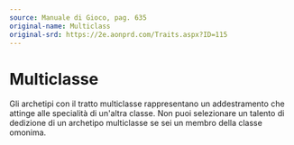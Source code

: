 ```yaml
---
source: Manuale di Gioco, pag. 635
original-name: Multiclass
original-srd: https://2e.aonprd.com/Traits.aspx?ID=115
---
```


# Multiclasse

Gli archetipi con il tratto multiclasse rappresentano un addestramento che
attinge alle specialità di un'altra classe. Non puoi selezionare un talento di
dedizione di un archetipo multiclasse se sei un membro della classe omonima.
